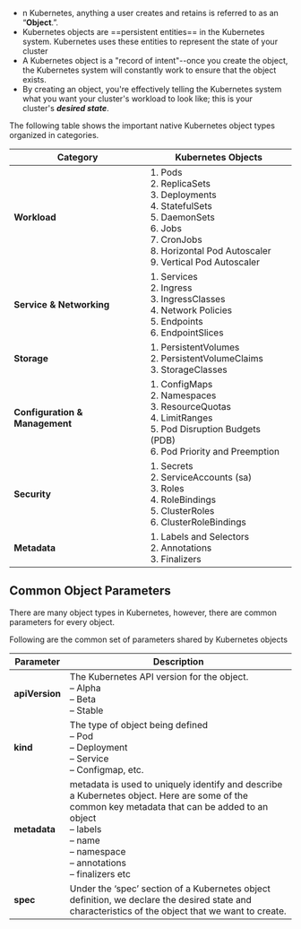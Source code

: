 - n Kubernetes, anything a user creates and retains is referred to as an “**Object**.”.
- Kubernetes objects are ==persistent entities== in the Kubernetes system. Kubernetes uses these entities to represent the state of your cluster
- A Kubernetes object is a "record of intent"--once you create the object, the Kubernetes system will constantly work to ensure that the object exists.
- By creating an object, you're effectively telling the Kubernetes system what you want your cluster's workload to look like; this is your cluster's **_desired state_**.



The following table shows the important native Kubernetes object types organized in categories.

|Category|Kubernetes Objects|
|---|---|
|**Workload**|1. Pods  <br>2. ReplicaSets  <br>3. Deployments  <br>4. StatefulSets  <br>5. DaemonSets  <br>6. Jobs  <br>7. CronJobs  <br>8. Horizontal Pod Autoscaler  <br>9. Vertical Pod Autoscaler|
|**Service & Networking**|1. Services  <br>2. Ingress  <br>3. IngressClasses  <br>4. Network Policies  <br>5. Endpoints  <br>6. EndpointSlices|
|**Storage**|1. PersistentVolumes  <br>2. PersistentVolumeClaims  <br>3. StorageClasses|
|**Configuration & Management**|1. ConfigMaps  <br>2. Namespaces  <br>3. ResourceQuotas  <br>4. LimitRanges  <br>5. Pod Disruption Budgets (PDB)  <br>6. Pod Priority and Preemption|
|**Security**|1. Secrets  <br>2. ServiceAccounts (sa)  <br>3. Roles  <br>4. RoleBindings  <br>5. ClusterRoles  <br>6. ClusterRoleBindings|
|**Metadata**|1. Labels and Selectors  <br>2. Annotations  <br>3. Finalizers|

## Common Object Parameters

There are many object types in Kubernetes, however, there are common parameters for every object.

Following are the common set of parameters shared by Kubernetes objects

|Parameter|Description|
|---|---|
|**apiVersion**|The Kubernetes API version for the object.  <br>– Alpha  <br>– Beta  <br>– Stable|
|**kind**|The type of object being defined  <br>– Pod  <br>– Deployment  <br>– Service  <br>– Configmap, etc.|
|**metadata**|metadata is used to uniquely identify and describe a Kubernetes object. Here are some of the common key metadata that can be added to an object  <br>– labels  <br>– name  <br>– namespace  <br>– annotations  <br>– finalizers etc|
|**spec**|Under the ‘spec’ section of a Kubernetes object definition, we declare the desired state and characteristics of the object that we want to create.|
